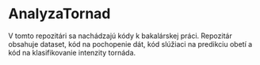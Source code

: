 # AnalyzaTornad
V tomto repozitári sa nachádzajú kódy k bakalárskej práci. Repozitár obsahuje dataset, kód na pochopenie dát, kód slúžiaci na predikciu obetí a kód na klasifikovanie intenzity tornáda. 
